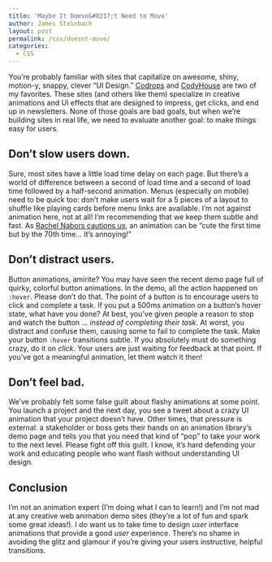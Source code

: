 ```yaml
---
title: 'Maybe It Doesn&#8217;t Need to Move'
author: James Steinbach
layout: post
permalink: /css/doesnt-move/
categories:
  - CSS
---
```

You&#8217;re probably familiar with sites that capitalize on awesome, shiny, motion-y, snappy, clever &#8220;UI Design.&#8221; [Codrops](http://tympanus.net/codrops/category/playground/) and [CodyHouse](http://codyhouse.co/library/) are two of my favorites. These sites (and others like them) specialize in creative animations and UI effects that are designed to impress, get clicks, and end up in newsletters. None of those goals are bad goals, but when we&#8217;re building sites in real life, we need to evaluate another goal: to make things easy for users.

## Don&#8217;t slow users down.

Sure, most sites have a little load time delay on each page. But there&#8217;s a world of difference between a second of load time and a second of load time followed by a half-second animation. Menus (especially on mobile) need to be quick too: don&#8217;t make users wait for a 5 pieces of a layout to shuffle like playing cards before menu links are available. I&#8217;m not against animation here, not at all! I&#8217;m recommending that we keep them subtle and fast. As [Rachel Nabors cautions us](http://24ways.org/2014/five-ways-to-animate-responsibly/), an animation can be &#8220;cute the first time but by the 70th time&hellip; It&#8217;s annoying!&#8221;

## Don&#8217;t distract users.

Button animations, amirite? You may have seen the recent demo page full of quirky, colorful button animations. In the demo, all the action happened on `:hover`. Please don&#8217;t do that. The point of a button is to encourage users to click and complete a task. If you put a 500ms animation on a button&#8217;s hover state, what have you done? At best, you&#8217;ve given people a reason to stop and watch the button &hellip; *instead of completing their task*. At worst, you distract and confuse them, causing some to fail to complete the task. Make your button `:hover` transitions subtle. If you absolutely must do something crazy, do it on *click*. Your users are just waiting for feedback at that point. If you&#8217;ve got a meaningful animation, let them watch it then!

## Don&#8217;t feel bad.

We&#8217;ve probably felt some false guilt about flashy animations at some point. You launch a project and the next day, you see a tweet about a crazy UI animation that your project doesn&#8217;t have. Other times, that pressure is external: a stakeholder or boss gets their hands on an animation library&#8217;s demo page and tells you that you need that kind of &#8220;pop&#8221; to take your work to the next level. Please fight off this guilt. I know, it&#8217;s hard defending your work and educating people who want flash without understanding UI design.

## Conclusion

I&#8217;m not an animation expert (I&#8217;m doing what I can to learn!) and I&#8217;m not mad at any creative web animation demo sites (they&#8217;re a lot of fun and spark some great ideas!). I do want us to take time to design *user* interface animations that provide a good *user* experience. There&#8217;s no shame in avoiding the glitz and glamour if you&#8217;re giving your users instructive, helpful transitions.